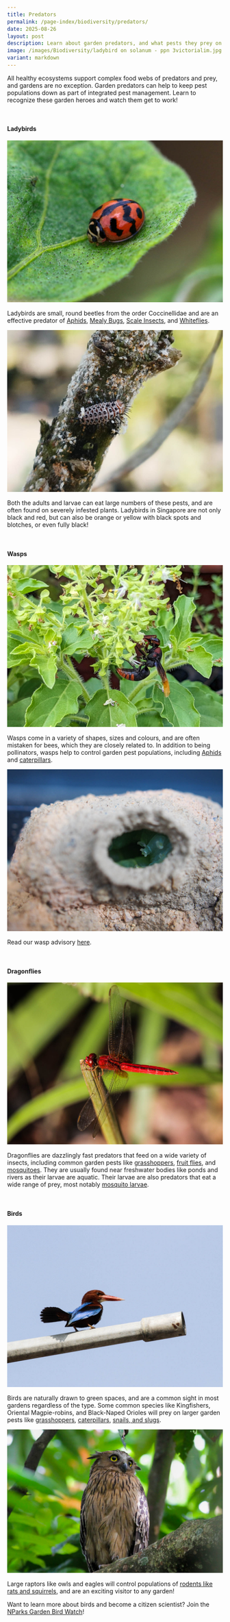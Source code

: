```yaml
---
title: Predators
permalink: /page-index/biodiversity/predators/
date: 2025-08-26
layout: post
description: Learn about garden predators, and what pests they prey on.
image: /images/Biodiversity/ladybird on solanum - ppn 3victorialim.jpg
variant: markdown
---
```

<section>
	<p>All healthy ecosystems support complex food webs of predators and prey, and gardens are no exception. Garden predators can help to keep pest populations down as part of integrated pest management. Learn to recognize these garden heroes and watch them get to work! </p>
	<br>
</section>

<section>
	<h4>Ladybirds</h4>
	<img title="Photo by Victoria Lim." src="/images/Biodiversity/ladybird%20on%20solanum%20-%20ppn%203victorialim.jpg">
	<p>Ladybirds are small, round beetles from the order Coccinellidae and are an effective predator of <a href="/page-index/pests/aphids/">Aphids</a>, <a href="/page-index/pests/mealy-bugs/">Mealy Bugs</a>, <a href="/page-index/pests/scale-insects/">Scale Insects</a>, and <a href="/page-index/pests/whiteflies/">Whiteflies</a>.</p>
	<img title="A Ladybird larvae feeding on scale insects. Photo by Pauline Tay." src="/images/Biodiversity/ladybuginstar_paulinetay%20(2).jpg">
		<p>Both the adults and larvae can eat large numbers of these pests, and are often found on severely infested plants. Ladybirds in Singapore are not only black and red, but can also be orange or yellow with black spots and blotches, or even fully black! </p>
	<br>
</section>

<section>
	<h4>Wasps</h4>
	<img title="Photo by Jacqueline Chua." src="/images/Biodiversity/Wasp_PotterWasp_JacChua%20(2).jpg">
	<p>Wasps come in a variety of shapes, sizes and colours, and are often mistaken for bees, which they are closely related to. In addition to being pollinators, wasps help to control garden pest populations, including <a href="/page-index/pests/aphids/">Aphids</a> and <a href="/page-index/pests/caterpillars/">caterpillars</a>.</p>
	<img title="Caterpillars collected by potter wasps to feed their larvae. Photo by Jacqueline Chua." src="/images/Biodiversity/CaterpillarInPotterWaspNest_JacChua%20(2).jpg">
	<p>Read our wasp advisory <a href="https://www.nparks.gov.sg/gardens-parks-and-nature/dos-and-donts/animal-advisories/bees-,-a-,-wasps">here</a>.</p>
	<br>
</section>
<section>
	<h4>Dragonflies</h4>
	<img title="Photo by Jacqueline Chua." src="/images/Biodiversity/Dragonfly_JacChua.jpg">
	<p>Dragonflies are dazzlingly fast predators that feed on a wide variety of insects, including common garden pests like <a href="/page-index/pests/grasshoppers-crickets-and-katydids/">grasshoppers</a>, <a href="/page-index/pests/oriental-fruit-flies/">fruit flies</a>, and <a href="/page-index/housekeeping/keeping-gardens-mosquito-free/">mosquitoes</a>. They are usually found near freshwater bodies like ponds and rivers as their larvae are aquatic. Their larvae are also predators that eat a wide range of prey, most notably <a href="/page-index/housekeeping/keeping-gardens-mosquito-free/">mosquito larvae</a>.</p>
	<br>
</section>

<section>
	<h4>Birds</h4>
	<img title="A white-throated kingfisher. Photo by Jacqueline Chua." src="/images/Biodiversity/whitethroatedkingfisher.jpg">
	<p>Birds are naturally drawn to green spaces, and are a common sight in most gardens regardless of the type. Some common species like Kingfishers, Oriental Magpie-robins, and Black-Naped Orioles will prey on larger garden pests like <a href="/page-index/pests/grasshoppers-crickets-and-katydids/">grasshoppers</a>, <a href="/page-index/pests/caterpillars/">caterpillars</a>, <a href="/page-index/pests/snails-and-slugs/">snails, and slugs</a>.</p>
	<img title="A buffy fish owl. Photo by Jacqueline Chua." src="/images/Biodiversity/buffyfishowl_jacchua.jpg">
	<p>Large raptors like owls and eagles will control populations of <a href="/page-index/pests/pests/">rodents like rats and squirrels</a>, and are an exciting visitor to any garden!</p>
	<p>Want to learn more about birds and become a citizen scientist? Join the <a href="https://www.nparks.gov.sg/biodiversity/community-in-nature-initiative/nparks-garden-bird-watch">NParks Garden Bird Watch</a>!</p>
	<br>
</section>